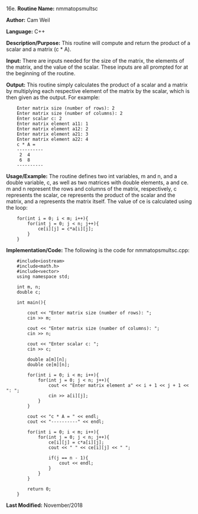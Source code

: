16e. **Routine Name:**           nmmatopsmultsc

   **Author:** Cam Weil

   **Language:** C++

   **Description/Purpose:** This routine will compute and return the product of a scalar and a matrix (c * A).
   
   **Input:** There are inputs needed for the size of the matrix, the elements of the matrix, and the value of the scalar. These inputs are all prompted for at the beginning of the routine.

   **Output:** This routine simply calculates the product of a scalar and a matrix by multiplying each respective element of the matrix by the scalar, which is then given as the output. For example:
   
        Enter matrix size (number of rows): 2
        Enter matrix size (number of columns): 2
        Enter scalar c: 2
        Enter matrix element a11: 1
        Enter matrix element a12: 2
        Enter matrix element a21: 3
        Enter matrix element a22: 4
        c * A = 
        ----------
         2  4 
         6  8 
        ----------

   **Usage/Example:** The routine defines two int variables, m and n, and a double variable, c, as well as two matrices with double elements, a and ce. m and n represent the rows and columns of the matrix, respectively, c represents the scalar, ce represents the product of the scalar and the matrix, and a represents the matrix itself. The value of ce is calculated using the loop:
   
        for(int i = 0; i < m; i++){
            for(int j = 0; j < n; j++){
                ce[i][j] = c*a[i][j];
            }
        }

   **Implementation/Code:** The following is the code for nmmatopsmultsc.cpp:

        #include<iostream>
        #include<math.h>
        #include<vector>
        using namespace std;

        int m, n;
        double c;

        int main(){

            cout << "Enter matrix size (number of rows): ";
            cin >> m;

            cout << "Enter matrix size (number of columns): ";
            cin >> n;
            
            cout << "Enter scalar c: ";
            cin >> c;

            double a[m][n];
            double ce[m][n];

            for(int i = 0; i < m; i++){
                for(int j = 0; j < n; j++){
                    cout << "Enter matrix element a" << i + 1 << j + 1 << ": ";
                    cin >> a[i][j];
                }
            }

            cout << "c * A = " << endl;
            cout << "----------" << endl;

            for(int i = 0; i < m; i++){
                for(int j = 0; j < n; j++){
                    ce[i][j] = c*a[i][j];
                    cout << " " << ce[i][j] << " ";

                    if(j == n - 1){
                        cout << endl;
                    }
                }
            }

            return 0;
        }

   **Last Modified:** November/2018
